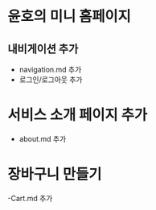 #  윤호의 미니 홈페이지


## 내비게이션 추가
- navigation.md 추가
- 로그인/로그아웃 추가

# 서비스 소개 페이지 추가
- about.md 추가

# 장바구니 만들기
-Cart.md 추가